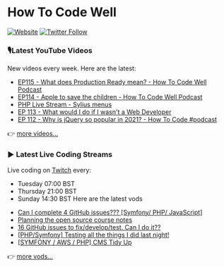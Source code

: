 # How To Code Well

[![Website](https://img.shields.io/twitch/status/howtocodewell?color=pink&label=LIVE%20CODING%20ON%20TWITCH&logoColor=%3D&style=for-the-badge)](https://howtocodewell.net/live)
[![Twitter Follow](https://img.shields.io/twitter/follow/howtocodewell?color=pink&logo=twitter&style=for-the-badge)](https://twitter.com/intent/follow?original_referer=https%3A%2F%2Fgithub.com%2Fhowtocodewell&screen_name=howtocodewell)


### 🎙️Latest YouTube Videos
New videos every week.  Here are the latest:
<!-- YOUTUBE-HTCW:START -->
- [EP115 - What does Production Ready mean? - How To Code Well Podcast](https://www.youtube.com/watch?v=3oGcV5QND14)
- [EP114 - Apple to save the children - How To Code Well Podcast](https://www.youtube.com/watch?v=Nf-GtNbcS2g)
- [PHP Live Stream - Sylius menus](https://www.youtube.com/watch?v=4EtQyxoakb0)
- [EP 113 - What would I do if I wasn't a Web Developer](https://www.youtube.com/watch?v=w8szemdgLNU)
- [EP 112 - Why is jQuery so popular in 2021? - How To Code #podcast](https://www.youtube.com/watch?v=2ld3oiQqrMc)
<!-- YOUTUBE-HTCW:END -->

👉 [more videos...](https://youtube.com/howtocodewell)

### ▶️ Latest Live Coding Streams
Live coding on [Twitch](https://howtocodewell.net/live) every:
- Tuesday 07:00 BST
- Thursday 21:00 BST
- Sunday 14:30 BST
Here are the latest vods

<!-- YOUTUBE-HTCW-LIVE:START -->
- [Can I complete 4 GitHub issues??? [Symfony/ PHP/ JavaScript]](https://www.youtube.com/watch?v=ddx5KJGJNm0)
- [Planning the open source course notes](https://www.youtube.com/watch?v=d6DKaSZuhf4)
- [16 GitHub issues to fix/develop/test.  Can I do it??](https://www.youtube.com/watch?v=eDIaV7bKP7w)
- [[PHP/Symfony] Testing all the things I did last night!](https://www.youtube.com/watch?v=i-53lHCL_RM)
- [[SYMFONY / AWS / PHP] CMS Tidy Up](https://www.youtube.com/watch?v=rP7wuCQ-6wU)
<!-- YOUTUBE-HTCW-LIVE:END -->

👉 [more vods...](https://youtube.com/howtocodewelllive)